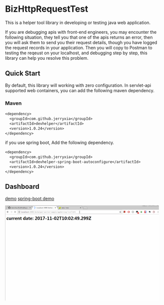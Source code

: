 # BizHttpRequestTest

This is a helper tool library in developing or testing java web application.

If you are debugging apis with front-end engineers, you may encounter the following situation, they tell you that one of the apis returns an error, then you will ask them to send you their request details, though you have logged the request records in your application. Then you will copy to Postman to testing the reqeust on your localhost, and debugging step by step, this library can help you resolve this problem.


## Quick Start

By default, this library will working with zero configuration. In servlet-api supported web containers, you can add the following maven dependency.

### Maven

    <dependency>
      <groupId>com.github.jerryxia</groupId>
      <artifactId>devhelper</artifactId>
      <version>1.0.24</version>
    </dependency>

if you use spring boot, Add the following dependency.

    <dependency>
      <groupId>com.github.jerryxia</groupId>
      <artifactId>devhelper-spring-boot-autoconfigure</artifactId>
      <version>1.0.24</version>
    </dependency>


## Dashboard

[demo](https://res4gqk.appspot.com/)
[spring-boot demo](http://openshift-quickstarts-requestcapture.1d35.starter-us-east-1.openshiftapps.com/)

![sample01](doc/sample01.gif)




